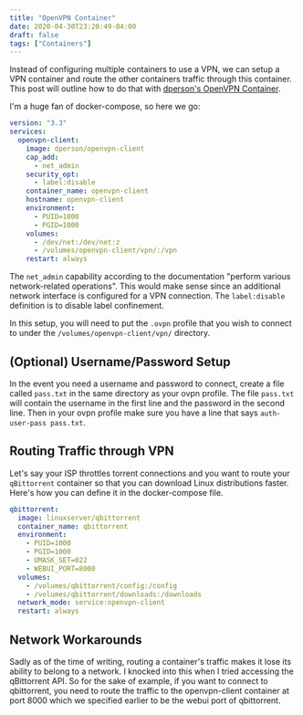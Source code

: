```yaml
---
title: "OpenVPN Container"
date: 2020-04-30T23:20:49-04:00
draft: false
tags: ["Containers"]
---
```


Instead of configuring multiple containers to use a VPN, we can setup a VPN container and route the other containers traffic through this container. This post will outline how to do that with [dperson's OpenVPN Container](https://github.com/dperson/openvpn-client).

I'm a huge fan of docker-compose, so here we go:

```yaml
version: "3.3"
services:
  openvpn-client:
    image: dperson/openvpn-client
    cap_add:
      - net_admin
    security_opt:
      - label:disable
    container_name: openvpn-client
    hostname: openvpn-client
    environment:
      - PUID=1000
      - PGID=1000
    volumes:
      - /dev/net:/dev/net:z
      - /volumes/openvpn-client/vpn/:/vpn
    restart: always
```

The `net_admin` capability according to the documentation "perform various network-related operations".  This would make sense since an additional network interface is configured for a VPN connection. The `label:disable` definition is to disable label confinement.

In this setup, you will need to put the `.ovpn` profile that you wish to connect to under the `/volumes/openvpn-client/vpn/` directory. 

## (Optional) Username/Password Setup
In the event you need a username and password to connect, create a file called `pass.txt` in the same directory as your ovpn profile. The file `pass.txt` will contain the username in the first line and the password in the second line. Then in your ovpn profile make sure you have a line that says `auth-user-pass pass.txt`.

## Routing Traffic through VPN

Let's say your ISP throttles torrent connections and you want to route your `qBittorrent` container so that you can download Linux distributions faster. Here's how you can define it in the docker-compose file.

```yaml
qbittorrent:
  image: linuxserver/qbittorrent
  container_name: qbittorrent
  environment:
    - PUID=1000
    - PGID=1000
    - UMASK_SET=022
    - WEBUI_PORT=8000
  volumes:
    - /volumes/qbittorrent/config:/config
    - /volumes/qbittorrent/downloads:/downloads
  network_mode: service:openvpn-client
  restart: always
```

## Network Workarounds

Sadly as of the time of writing, routing a container's traffic makes it lose its ability to belong to a network. I knocked into this when I tried accessing the qBittorrent API. So for the sake of example, if you want to connect to qbittorrent, you need to route the traffic to the openvpn-client container at port 8000 which we specified earlier to be the webui port of qbittorrent.
